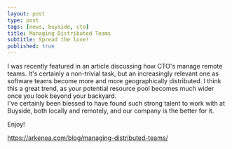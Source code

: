 ```yaml
---
layout: post
type: post
tags: [news, buyside, cto]
title: Managing Distributed Teams
subtitle: Spread the love! 
published: true
---
```


I was recently featured in an article discussing how CTO's manage remote teams.  It's certainly a non-trivial task, 
but an increasingly relevant one as software teams become more and more geographically distributed.  I think this 
a great trend, as your potential resource pool becomes much wider once you look beyond your backyard.  
I've certainly been blessed to have found such strong talent to work with at Buyside, both locally and remotely,
and our company is the better for it.

Enjoy! 

<a href="https://arkenea.com/blog/managing-distributed-teams/" target="_blank">https://arkenea.com/blog/managing-distributed-teams/</a>
